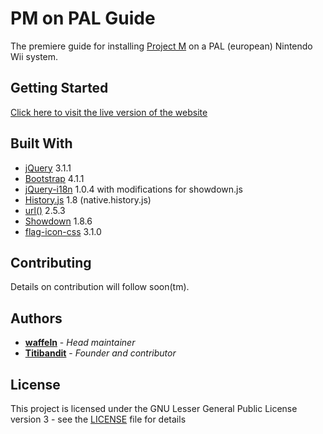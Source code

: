 # PM on PAL Guide

The premiere guide for installing [Project M](https://www.ssbwiki.com/Project_M) on a PAL (european) Nintendo Wii system.

## Getting Started

[Click here to visit the live version of the website](http://ssbpm.info)

## Built With

* [jQuery](https://github.com/jquery/jquery) 3.1.1
* [Bootstrap](https://github.com/twbs/bootstrap) 4.1.1
* [jQuery-i18n](https://github.com/wikimedia/jquery.i18n) 1.0.4 with modifications for showdown.js
* [History.js](https://github.com/browserstate/history.js/) 1.8 (native.history.js)
* [url()](https://github.com/websanova/js-url) 2.5.3
* [Showdown](https://github.com/showdownjs/showdown) 1.8.6
* [flag-icon-css](https://github.com/lipis/flag-icon-css) 3.1.0

## Contributing

Details on contribution will follow soon(tm).

## Authors

* **[waffeln](https://twitter.com/wffln)** - *Head maintainer*
* **[Titibandit]()** - *Founder and contributor*

## License

This project is licensed under the GNU Lesser General Public License version 3 - see the [LICENSE](LICENSE) file for details
